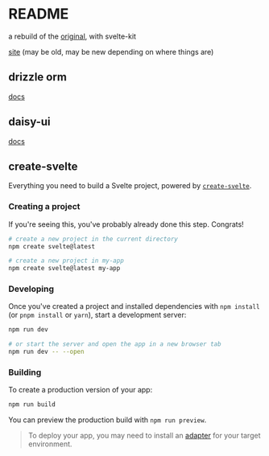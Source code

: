 # README

a rebuild of the [original](https://github.com/dallenbaldwin/WeNeedToEat), with svelte-kit

[site](https://weneedtoeat.dallenbaldwin.dev/) (may be old, may be new depending on where things are)

## drizzle orm

[docs](https://orm.drizzle.team/docs/overview)

## daisy-ui

[docs](https://daisyui.com/docs/)

## create-svelte

Everything you need to build a Svelte project, powered by [`create-svelte`](https://github.com/sveltejs/kit/tree/master/packages/create-svelte).

### Creating a project

If you're seeing this, you've probably already done this step. Congrats!

```bash
# create a new project in the current directory
npm create svelte@latest

# create a new project in my-app
npm create svelte@latest my-app
```

### Developing

Once you've created a project and installed dependencies with `npm install` (or `pnpm install` or `yarn`), start a development server:

```bash
npm run dev

# or start the server and open the app in a new browser tab
npm run dev -- --open
```

### Building

To create a production version of your app:

```bash
npm run build
```

You can preview the production build with `npm run preview`.

> To deploy your app, you may need to install an [adapter](https://kit.svelte.dev/docs/adapters) for your target environment.
